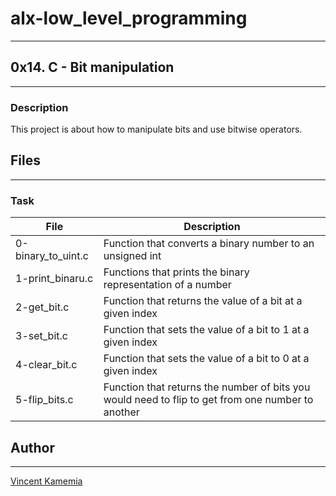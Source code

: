 # alx-low_level_programming
----

## 0x14. C - Bit manipulation
----

### Description

This project is about how to manipulate bits and use bitwise operators.


## Files
----

### Task

|File|Description|
|------|------------|
|0-binary_to_uint.c|Function that converts a binary number to an unsigned int|
|1-print_binaru.c|Functions that prints the binary representation of a number|
|2-get_bit.c|Function that returns the value of a bit at a given index|
|3-set_bit.c|Function that sets the value of a bit to 1 at a given index|
|4-clear_bit.c|Function that sets the value of a bit to 0 at a given index|
|5-flip_bits.c|Function that returns the number of bits you would need to flip to get from one number to another|

## Author
----
[Vincent Kamemia](https://github.com/kamemia)